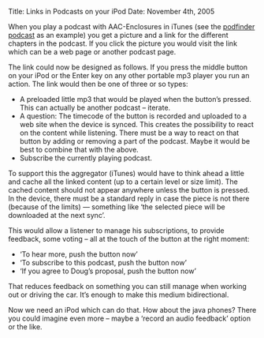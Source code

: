 Title: Links in Podcasts on your iPod
Date: November 4th, 2005

When you play a podcast with AAC-Enclosures in iTunes (see the [podfinder podcast](http://www.learnoutloud.com/Catalog/Arts-and-Entertainment/-/Podfinder-Podcast/6877) as an example) you get a picture and a link for the different chapters in the podcast. If you click the picture you would visit the link which can be a web page or another podcast page.

The link could now be designed as follows. If you press the middle button on your iPod or the Enter key on any other portable mp3 player you run an action. The link would then be one of three or so types:

* A preloaded little mp3 that would be played when the button’s pressed. This can actually be another podcast – iterate.
* A question: The timecode of the button is recorded and uploaded to a web site when the device is synced. This creates the possibility to react on the content while listening. There must be a way to react on that button by adding or removing a part of the podcast. Maybe it would be best to combine that with the above.
* Subscribe the currently playing podcast.

To support this the aggregator (iTunes) would have to think ahead a little and cache all the linked content (up to a certain level or size limit). The cached content should not appear anywhere unless the button is pressed. In the device, there must be a standard reply in case the piece is not there (because of the limits) — something like ‘the selected piece will be downloaded at the next sync’.

This would allow a listener to manage his subscriptions, to provide feedback, some voting – all at the touch of the button at the right moment:

* ‘To hear more, push the button now’
* ‘To subscribe to this podcast, push the button now’
* ‘If you agree to Doug’s proposal, push the button now’

That reduces feedback on something you can still manage when working out or driving the car. It’s enough to make this medium bidirectional.

Now we need an iPod which can do that. How about the java phones? There you could imagine even more – maybe a ‘record an audio feedback’ option or the like.